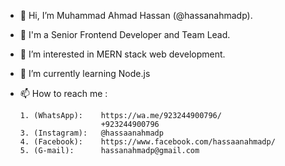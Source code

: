 - 👋 Hi, I’m Muhammad Ahmad Hassan (@hassanahmadp).
- 💪 I'm a Senior Frontend Developer and Team Lead.
- 👀 I’m interested in MERN stack web development.
- 🌱 I’m currently learning Node.js
- 📫 How to reach me :

      1. (WhatsApp):    https://wa.me/923244900796/
                        +923244900796
      3. (Instagram):   @hassaanahmadp
      4. (Facebook):    https://www.facebook.com/hassaanahmadp/
      5. (G-mail):      hassanahmadp@gmail.com

<!---
hassanahmadp/hassanahmadp is a ✨ special ✨ repository because its `README.md` (this file) appears on your GitHub profile.
You can click the Preview link to take a look at your changes.
--->
